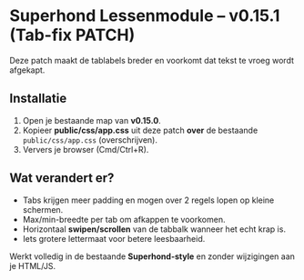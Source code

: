 # Superhond Lessenmodule – v0.15.1 (Tab-fix PATCH)

Deze patch maakt de tablabels breder en voorkomt dat tekst te vroeg wordt afgekapt.

## Installatie
1. Open je bestaande map van **v0.15.0**.
2. Kopieer **public/css/app.css** uit deze patch **over** de bestaande `public/css/app.css` (overschrijven).
3. Ververs je browser (Cmd/Ctrl+R).

## Wat verandert er?
- Tabs krijgen meer padding en mogen over 2 regels lopen op kleine schermen.
- Max/min-breedte per tab om afkappen te voorkomen.
- Horizontaal **swipen/scrollen** van de tabbalk wanneer het echt krap is.
- Iets grotere lettermaat voor betere leesbaarheid.

Werkt volledig in de bestaande **Superhond-style** en zonder wijzigingen aan je HTML/JS.
